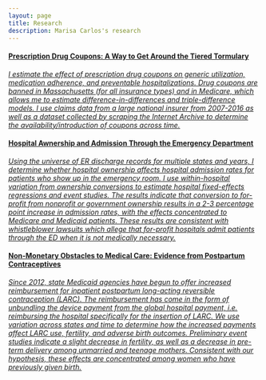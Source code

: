 ```yaml
---
layout: page
title: Research
description: Marisa Carlos's research
---
```



#### <u>Prescription Drug Coupons: A Way to Get Around the Tiered Tormulary<u>
*I estimate the effect of prescription drug coupons on generic utilization, medication adherence, and preventable hospitalizations. Drug coupons are banned in Massachusetts
(for all insurance types) and in Medicare, which allows me to estimate difference-in-differences and triple-difference models. I use claims data from a large national insurer
from 2007-2016 as well as a dataset collected by scraping the Internet Archive to determine the availability/introduction of coupons across time.*

#### <u> Hospital Awnership and Admission Through the Emergency Department <u>
*Using the universe of ER discharge records for multiple states and years, I determine whether hospital ownership affects hospital admission rates for patients who show up in
the emergency room. I use within-hospital variation from ownership conversions to estimate hospital fixed-effects regressions and event studies. The results indicate that
conversion to for-profit from nonprofit or government ownership results in a 2-3 percentage point increase in admission rates, with the effects concentrated to Medicare
and Medicaid patients. These results are consistent with whistleblower lawsuits which allege that for-profit hospitals admit patients through the ED when it is not medically
necessary.*

#### <u>Non-Monetary Obstacles to Medical Care: Evidence from Postpartum Contraceptives<u>
*Since 2012, state Medicaid agencies have begun to offer increased reimbursement for inpatient postpartum long-acting reversible contraception (LARC). The reimbursement
has come in the form of unbundling the device payment from the global hospital payment, i.e. reimbursing the hospital specifically for the insertion of LARC. We use variation
across states and time to determine how the increased payments affect LARC use, fertility, and adverse birth outcomes. Preliminary event studies indicate a slight decrease in
fertility, as well as a decrease in pre-term delivery among unmarried and teenage mothers. Consistent with our hypothesis, these effects are concentrated among women who have
previously given birth.*

